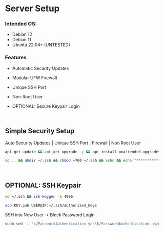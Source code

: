 
# Server Setup

### Intended OS:
- Debian 12
- Debian 11
- Ubuntu 22.04+ (UNTESTED)

### Features

- Automatic Security Updates
- Modular UFW Firewall
- Unique SSH Port
- Non-Root User

- OPTIONAL: Secure Keypair Login
<br />

## Simple Security Setup
Auto Security Updates | Unique SSH Port | Firewall | Non Root User
```bash
apt-get update && apt-get upgrade -y && apt install unattended-upgrades -y && sed -i 's/APT::Periodic::Unattended-Upgrade "0";/APT::Periodic::Unattended-Upgrade "1";/g' /etc/apt/apt.conf.d/20auto-upgrades && read -p "New Username: " desired_user && adduser $desired_user && usermod -aG sudo $desired_user && su $desired_user
```
```bash
cd .. && mkdir ~/.ssh && chmod +700 ~/.ssh && echo && echo "***********************" && read -p "Select Custom SSH Port: " desired_port && sudo sed -i "s/PermitRootLogin yes\b/PermitRootLogin no/gI" /etc/ssh/sshd_config /etc/ssh/sshd_config && sudo sed -i "s/#Port 22\b/Port $desired_port/gI" /etc/ssh/sshd_config && sudo apt install ufw -y && sudo ufw allow $desired_port/tcp && sudo systemctl restart ssh && sudo ufw enable && sudo ufw status && export myIP=$(curl ipinfo.io/ip) && echo && echo && echo ---------------------------- && echo "ssh $USER@$myIP -p $desired_port" && echo ---------------------------- && echo && echo && sudo reboot now
```
<br />

## OPTIONAL: SSH Keypair
```bash
cd ~/.ssh && ssh-keygen -b 4096
```
```bash
scp KEY.pub USER@IP:~/.ssh/authorized_keys
```

SSH into New User → Block Password Login
```bash
sudo sed -i 's/PasswordAuthentication yes\b/PasswordAuthentication no/gI' /etc/ssh/sshd_config && sudo systemctl restart ssh && echo && echo "***********************" && echo "Security Setup Complete!" && echo "***********************" && echo
```

